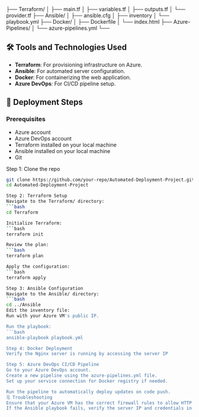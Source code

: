 ├── Terraform/ │ ├── main.tf │ ├── variables.tf │ ├── outputs.tf │ └── provider.tf ├── Ansible/ │ ├── ansible.cfg │ ├── inventory │ └── playbook.yml ├── Docker/ │ ├── Dockerfile │ └── index.html ├── Azure-Pipelines/ │ └── azure-pipelines.yml └── 

## 🛠️ Tools and Technologies Used
- **Terraform**: For provisioning infrastructure on Azure.
- **Ansible**: For automated server configuration.
- **Docker**: For containerizing the web application.
- **Azure DevOps**: For CI/CD pipeline setup.

## 🚀 Deployment Steps

### Prerequisites
- Azure account
- Azure DevOps account
- Terraform installed on your local machine
- Ansible installed on your local machine
- Git

Step 1: Clone the repo
```bash
git clone https://github.com/your-repo/Automated-Deployment-Project.git
cd Automated-Deployment-Project

Step 2: Terraform Setup
Navigate to the Terraform/ directory:
```bash
cd Terraform

Initialize Terraform:
```bash
terraform init

Review the plan:
```bash
terraform plan

Apply the configuration:
```bash
terraform apply

Step 3: Ansible Configuration
Navigate to the Ansible/ directory:
```bash
cd ../Ansible
Edit the inventory file:
Run with your Azure VM's public IP.

Run the playbook:
```bash
ansible-playbook playbook.yml

Step 4: Docker Deployment
Verify the Nginx server is running by accessing the server IP

Step 5: Azure DevOps CI/CD Pipeline
Go to your Azure DevOps account.
Create a new pipeline using the azure-pipelines.yml file.
Set up your service connection for Docker registry if needed.

Run the pipeline to automatically deploy updates on code push.
🗒️ Troubleshooting
Ensure that your Azure VM has the correct firewall rules to allow HTTP traffic (port 80).
If the Ansible playbook fails, verify the server IP and credentials in the inventory file.
